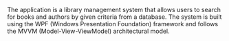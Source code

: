The application is a library management system that allows users to search for books and authors by given criteria from a database.
The system is built using the WPF (Windows Presentation Foundation) framework and follows the MVVM (Model-View-ViewModel) architectural model.
